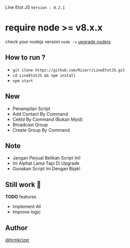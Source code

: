 Line Etot JS
`Version : 0.2.1`

# require node >= v8.x.x
check your nodejs version
`node -v`
[upgrade nodejs](https://google.com/)


How to run ?
------
- `git clone https://github.com/Rizerr/LineEtotJS.git`
- `cd LineEtotJS && npm install`
- `npm start`

New
-------
- Penampilan Script
- Add Contact By Command
- CekId By Command (Bukan Myid)
- Broadcast Group
- Create Group By Command

Note
-------
- Jangan Perjual Belikan Script Ini!
- Ini Alphat Lama Tapi Di Upgrade
- Gunakan Script Ini Dengan Bijak!

Still work :construction_worker:
----
**TODO** features
- Implement All 
- Improve logic

Author
------
[@hrmkrizer](http://line.me/ti/p/~hrmkrizer)
